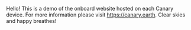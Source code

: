 Hello! This is a demo of the onboard website hosted on each Canary device. For more information please visit https://canary.earth. Clear skies and happy breathes!
